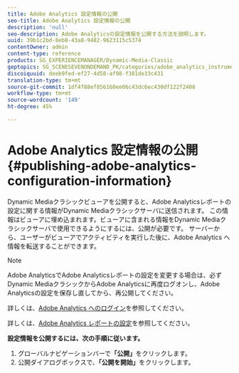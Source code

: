 ```yaml
---
title: Adobe Analytics 設定情報の公開
seo-title: Adobe Analytics 設定情報の公開
description: 'null'
seo-description: Adobe Analyticsの設定情報を公開する方法を説明します。
uuid: 39b1c2bd-8eb8-43a8-9482-9623115c5374
contentOwner: admin
content-type: reference
products: SG_EXPERIENCEMANAGER/Dynamic-Media-Classic
geptopics: SG_SCENESEVENONDEMAND_PK/categories/adobe_analytics_instrumentation_kit
discoiquuid: deeb9fed-ef27-4d58-af98-f381de33c431
translation-type: tm+mt
source-git-commit: 1df4f88ef856160ee06c43dc6ec430df122f2408
workflow-type: tm+mt
source-wordcount: '149'
ht-degree: 45%

---
```



# Adobe Analytics 設定情報の公開{#publishing-adobe-analytics-configuration-information}

Dynamic Mediaクラシックビューアを公開すると、Adobe Analyticsレポートの設定に関する情報がDynamic Mediaクラシックサーバに送信されます。 この情報はビューアに埋め込まれます。ビューアに含まれる情報をDynamic Mediaクラシックサーバで使用できるようにするには、公開が必要です。 サーバーから、ユーザーがビューアでアクティビティを実行した後に、Adobe Analytics へ情報を転送することができます。

>[!NOTE]
>
>Adobe AnalyticsでAdobe Analyticsレポートの設定を変更する場合は、必ずDynamic MediaクラシックからAdobe Analyticsに再度ログオンし、Adobe Analyticsの設定を保存し直してから、再公開してください。

詳しくは、[Adobe Analytics へのログイン](log-analytics.md#log_in_to_adobe_analytics)を参照してください。

詳しくは、[Adobe Analytics レポートの設定](configuring-analytics-reports.md#configuring_adobe_analytics_reports)を参照してください。

**設定情報を公開するには、次の手順に従います。**

1. グローバルナビゲーションバーで&#x200B;**「公開」**&#x200B;をクリックします。
1. 公開ダイアログボックスで、**「公開を開始」**&#x200B;をクリックします。

